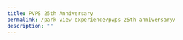 ```yaml
---
title: PVPS 25th Anniversary
permalink: /park-view-experience/pvps-25th-anniversary/
description: ""
---
```

